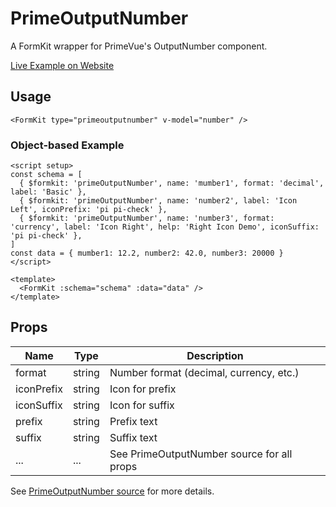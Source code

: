 # PrimeOutputNumber

A FormKit wrapper for PrimeVue's OutputNumber component.

[Live Example on Website](https://formkit-primevue.netlify.app/outputs/outputnumber)

## Usage
```vue
<FormKit type="primeoutputnumber" v-model="number" />
```

### Object-based Example
```vue
<script setup>
const schema = [
  { $formkit: 'primeOutputNumber', name: 'mumber1', format: 'decimal', label: 'Basic' },
  { $formkit: 'primeOutputNumber', name: 'number2', label: 'Icon Left', iconPrefix: 'pi pi-check' },
  { $formkit: 'primeOutputNumber', name: 'number3', format: 'currency', label: 'Icon Right', help: 'Right Icon Demo', iconSuffix: 'pi pi-check' },
]
const data = { mumber1: 12.2, number2: 42.0, number3: 20000 }
</script>

<template>
  <FormKit :schema="schema" :data="data" />
</template>
```

## Props
| Name         | Type      | Description |
|--------------|-----------|-------------|
| format       | string    | Number format (decimal, currency, etc.) |
| iconPrefix   | string    | Icon for prefix |
| iconSuffix   | string    | Icon for suffix |
| prefix       | string    | Prefix text |
| suffix       | string    | Suffix text |
| ...          | ...       | See PrimeOutputNumber source for all props |

See [PrimeOutputNumber source](../../src/components/PrimeOutputNumber.vue) for more details.
